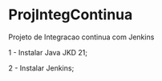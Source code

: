# ProjIntegContinua
Projeto de Integracao continua com Jenkins

1 - Instalar Java JKD 21;

2 - Instalar Jenkins;
